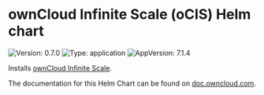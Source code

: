 
[comment]: # (DONT EDIT THIS FILE, it is autogenerated. Instead you need to edit README.md.gotmpl)

# ownCloud Infinite Scale (oCIS) Helm chart
![Version: 0.7.0](https://img.shields.io/badge/Version-0.7.0-informational?style=flat-square) ![Type: application](https://img.shields.io/badge/Type-application-informational?style=flat-square) ![AppVersion: 7.1.4](https://img.shields.io/badge/AppVersion-7.1.4-informational?style=flat-square)

Installs [ownCloud Infinite Scale](https://doc.owncloud.com/ocis/next/).

The documentation for this Helm Chart can be found on [doc.owncloud.com](https://doc.owncloud.com/ocis/next/deployment/container/orchestration/orchestration.html).

